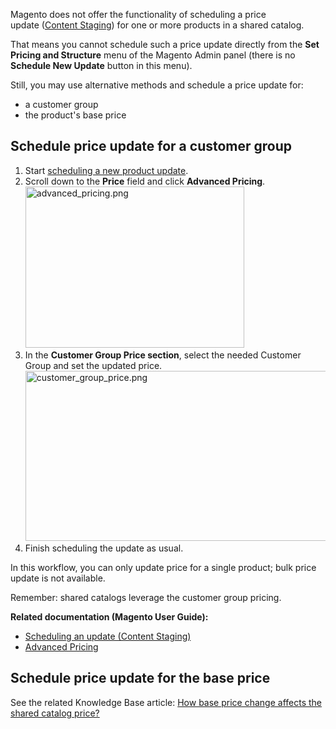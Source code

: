 Magento does not offer the functionality of scheduling a&nbsp;price update&nbsp;([Content Staging](http://docs.magento.com/m2/ee/user_guide/cms/content-staging.html)) for one or more products in a shared catalog.

That means you cannot schedule such a price update directly from the __Set Pricing and Structure__ menu of the Magento Admin panel (there is no __Schedule New Update__ button in this menu).

Still, you may use alternative methods and schedule a price update for:

*   a customer group
*   the product's base price

## Schedule price update for a customer group

<ol><li>Start <a href="http://docs.magento.com/m2/ee/user_guide/cms/content-staging-scheduled-update.html">scheduling a new product update</a>.</li><li>Scroll down to the <strong>Price</strong> field and click <strong>Advanced Pricing</strong>.<br/><img alt="advanced_pricing.png" height="258" src="https://support.magento.com/hc/article_attachments/360002708794/advanced_pricing.png" width="350"/>
</li><li>In the <strong>Customer&nbsp;Group&nbsp;Price section</strong>, select the needed Customer Group and set the updated price.<br/><img alt="customer_group_price.png" height="272" src="https://support.magento.com/hc/article_attachments/360002709254/customer_group_price.png" width="589"/>
</li><li>Finish scheduling the update as usual.</li></ol>

In this workflow, you can only update price for a single product; bulk price update is not available.

Remember: shared catalogs leverage the customer group pricing.

__Related documentation (Magento User Guide):__

*   [Scheduling an update (Content Staging)](http://docs.magento.com/m2/ee/user_guide/cms/content-staging-scheduled-update.html)
*   [Advanced Pricing](http://docs.magento.com/m2/ee/user_guide/catalog/pricing-advanced.html)

## Schedule price update for the base price

See the related Knowledge Base article: [How base price change affects the shared catalog price?](https://support.magento.com/hc/en-us/articles/360001571314)
